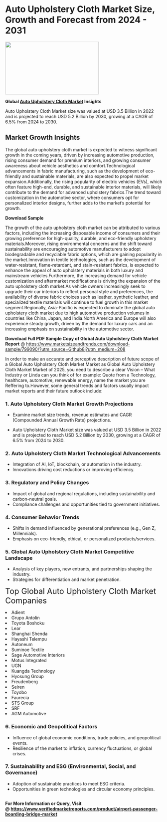 <H1>Auto Upholstery Cloth Market Size, Growth and Forecast from 2024 - 2031</H1><img class="aligncenter size-medium wp-image-584254" src="https://thirdeyenews.in/wp-content/uploads/2024/09/Global-Market-Research-300x168.jpeg" alt="" width="300" height="168" /><p><strong>Global&nbsp;<a href="https://www.marketsizeandtrends.com/download-sample/799090/?utm_source=Github8j?utm_medium=208">Auto Upholstery Cloth Market</a> Insights</strong></p><p>Auto Upholstery Cloth Market size was valued at USD 3.5 Billion in 2022 and is projected to reach USD 5.2 Billion by 2030, growing at a CAGR of 6.5% from 2024 to 2030.</p><p><h2>Market Growth Insights</h2> <p>The global auto upholstery cloth market is expected to witness significant growth in the coming years, driven by increasing automotive production, rising consumer demand for premium interiors, and growing consumer awareness about vehicle aesthetics and comfort.Technological advancements in fabric manufacturing, such as the development of eco-friendly and sustainable materials, are also expected to propel market expansion.Additionally, the rising popularity of electric vehicles (EVs), which often feature high-end, durable, and sustainable interior materials, will likely contribute to the demand for advanced upholstery fabrics.The trend toward customization in the automotive sector, where consumers opt for personalized interior designs, further adds to the market’s potential for growth.</p> <p><strong>Download Sample</strong></p> <p>The growth of the auto upholstery cloth market can be attributed to various factors, including the increasing disposable income of consumers and their growing preference for high-quality, durable, and eco-friendly upholstery materials.Moreover, rising environmental concerns and the shift toward sustainability are encouraging automotive manufacturers to adopt biodegradable and recyclable fabric options, which are gaining popularity in the market.Innovation in textile technologies, such as the development of water-resistant, flame-retardant, and stain-resistant fabrics, is expected to enhance the appeal of auto upholstery materials in both luxury and mainstream vehicles.Furthermore, the increasing demand for vehicle customization and aftermarket modifications is driving the expansion of the auto upholstery cloth market.As vehicle owners increasingly seek to upgrade their car interiors to reflect personal style and preferences, the availability of diverse fabric choices such as leather, synthetic leather, and specialized textile materials will continue to fuel growth in this market segment.Regionally, Asia-Pacific is expected to dominate the global auto upholstery cloth market due to high automotive production volumes in countries like China, Japan, and India.North America and Europe will also experience steady growth, driven by the demand for luxury cars and an increasing emphasis on sustainability in the automotive sector.</p> <p><span class=""><strong>Download Full PDF Sample Copy of Global Auto Upholstery Cloth Market Report</strong> @ <a href="https://www.marketsizeandtrends.com/download-sample/799090/?utm_source=Github8j?utm_medium=208" target="_blank">https://www.marketsizeandtrends.com/download-sample/799090/?utm_source=Github8j?utm_medium=208</a></span></p><p>In order to make an accurate and perceptive description of future scope of a Global&nbsp;Auto Upholstery Cloth Market Market as Global&nbsp;Auto Upholstery Cloth Market Market of 2025, you need to describe a clear Vision &ndash; What Industry or Linda can you think of for example: Quote from a Technology, healthcare, automotive, renewable energy, name the market you are Reffering to.However, some general trends and factors usually impact market reports and their future outlook include:</p><h3>1.&nbsp;<strong>Auto Upholstery Cloth Market Growth Projections</strong></h3><ul><li>Examine market size trends, revenue estimates and CAGR (Compounded Annual Growth Rate) projections.</li><li><p>Auto Upholstery Cloth Market size was valued at USD 3.5 Billion in 2022 and is projected to reach USD 5.2 Billion by 2030, growing at a CAGR of 6.5% from 2024 to 2030.</p></li></ul><h3>2.&nbsp;<strong>Auto Upholstery Cloth Market Technological Advancements</strong></h3><ul><li>Integration of AI, IoT, blockchain, or automation in the industry.</li><li>Innovations driving cost reductions or improving efficiency.</li></ul><h3>3.&nbsp;<strong>Regulatory and Policy Changes</strong></h3><ul><li>Impact of global and regional regulations, including sustainability and carbon-neutral goals.</li><li>Compliance challenges and opportunities tied to government initiatives.</li></ul><h3>4.&nbsp;<strong>Consumer Behavior Trends</strong></h3><ul><li>Shifts in demand influenced by generational preferences (e.g., Gen Z, Millennials).</li><li>Emphasis on eco-friendly, ethical, or personalized products/services.</li></ul><h3>5.&nbsp;<strong>Global Auto Upholstery Cloth Market Competitive Landscape</strong></h3><ul><li>Analysis of key players, new entrants, and partnerships shaping the industry.</li><li>Strategies for differentiation and market penetration.</li></ul><p data-pm-slice="1 1 []"><span style="color: inherit; font-family: inherit; font-size: 25px;">Top Global Auto Upholstery Cloth Market Companies</span></p><div class="" data-test-id=""><p><li>Adient</li><li> Grupo Antolin</li><li> Toyota Boshoku</li><li> Lear</li><li> Shanghai Shenda</li><li> Hayashi Telempu</li><li> Autoneum</li><li> Suminoe Textile</li><li> Sage Automotive Interiors</li><li> Motus Integrated</li><li> UGN</li><li> Kuangda Technology</li><li> Hyosung Group</li><li> Freudenberg</li><li> Seiren</li><li> Toyobo</li><li> Faurecia</li><li> STS Group</li><li> SRF</li><li> AGM Automotive</li></p></div><h3>6.&nbsp;<strong>Economic and Geopolitical Factors</strong></h3><ul><li>Influence of global economic conditions, trade policies, and geopolitical events.</li><li>Resilience of the market to inflation, currency fluctuations, or global crises.</li></ul><h3>7.&nbsp;<strong>Sustainability and ESG (Environmental, Social, and Governance)</strong></h3><ul><li>Adoption of sustainable practices to meet ESG criteria.</li><li>Opportunities in green technologies and circular economy principles.</li></ul><h2><strong style="font-size: 14px;">For More Information or Query, Visit @&nbsp;</strong><a style="background-color: #ffffff; font-size: 14px;" href="https://www.marketsizeandtrends.com/report/auto-upholstery-cloth-market/" target="_blank">https://www.verifiedmarketreports.com/product/airport-passenger-boarding-bridge-market</a></h2>